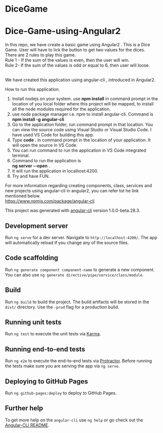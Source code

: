 # DiceGame
# Dice-Game-using-Angular2
In this repo, we have create a basic game using Angular2 . 
This is a Dice Game. User will have to lick the button to get two values for the dices. There are 2 rules to play this game.<br />
Rule 1 - If the sum of the values is even, then the user will win. <br />
Rule 2- If the sum of the values is odd or equal to 6, then user will loose. </br></br>

We have created this application using angular-cli , introduced in Angular2.  

How to run this application.
1. Install nodejs on your system.
use **npm install** in command prompt in the location of you local folder where this project will be mapped, to install all the node    modules required for the application.
2. use node package manager i.e. npm to install angular-cli. Command is  
    **npm install -g angular-cli** 
3. Go to the application folder, run command prompt in that location. You can view the source code using Visual Studio or Visual Studio      Code. I have used VS Code for building this app. 
4. Type **code .** in command prompt in the location of your application. It will open the source in VS Code.
5. You can run command to run the application in VS Code integrated terminal.
6. Command to run the application is  
    **ng server --open** .
7. It will run the application in localhost:4200.
8. Try and have FUN.

For more information regarding creating components, class, services and new projects using angular-cli in angular2, you can refer tot he link mentioned below.  
https://www.npmjs.com/package/angular-cli



This project was generated with [angular-cli](https://github.com/angular/angular-cli) version 1.0.0-beta.28.3.

## Development server
Run `ng serve` for a dev server. Navigate to `http://localhost:4200/`. The app will automatically reload if you change any of the source files.

## Code scaffolding

Run `ng generate component component-name` to generate a new component. You can also use `ng generate directive/pipe/service/class/module`.

## Build

Run `ng build` to build the project. The build artifacts will be stored in the `dist/` directory. Use the `-prod` flag for a production build.

## Running unit tests

Run `ng test` to execute the unit tests via [Karma](https://karma-runner.github.io).

## Running end-to-end tests

Run `ng e2e` to execute the end-to-end tests via [Protractor](http://www.protractortest.org/).
Before running the tests make sure you are serving the app via `ng serve`.

## Deploying to GitHub Pages

Run `ng github-pages:deploy` to deploy to GitHub Pages.

## Further help

To get more help on the `angular-cli` use `ng help` or go check out the [Angular-CLI README](https://github.com/angular/angular-cli/blob/master/README.md).
